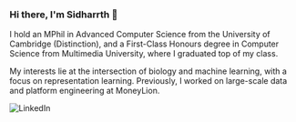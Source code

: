 ### Hi there, I'm Sidharrth 👋

I hold an MPhil in Advanced Computer Science from the University of Cambridge (Distinction), and a First-Class Honours degree in Computer Science from Multimedia University, where I graduated top of my class.

My interests lie at the intersection of biology and machine learning, with a focus on representation learning. Previously, I worked on large-scale data and platform engineering at MoneyLion.

[<img align="left" alt="LinkedIn" src="https://img.shields.io/badge/linkedin-%230077B5.svg?&style=for-the-badge&logo=linkedin&logoColor=white" />][linkedin]

[site]: https://mathsforgeeks.org/
[blog]: https://mathsforgeeks.org/blog
[linkedin]: https://www.linkedin.com/in/sidharrth-nagappan/
